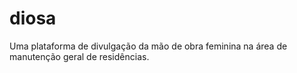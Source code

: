 # diosa
Uma plataforma de divulgação da mão de obra feminina na área de manutenção geral de residências. 
